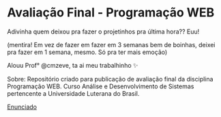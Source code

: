 # Avaliação Final - Programação WEB

Adivinha quem deixou pra fazer o projetinhos pra última hora?? 
Euu!

(mentira! Em vez de fazer em fazer em 3 semanas bem de boinhas, deixei pra fazer em 1 semana, mesmo. Só pra ter mais emoção)


Alouu Prof° @cmzeve, ta ai meu trabalhinho :sparkles:


Sobre: Repositório criado para publicação de avaliação final da disciplina Programação WEB. Curso Análise e Desenvolvimento de Sistemas pertencente a Universidade Luterana do Brasil.

[Enunciado](https://doc-0k-3g-apps-viewer.googleusercontent.com/viewer/secure/pdf/kakd7mgrpdsgguriod8cnbe5ub1c0nv4/1im0vqhtq1pifq4d4d6f56fmnpfd6sb3/1606447950000/drive/08062705661732050354/ACFrOgCpuzm7T7HlXMY8kuQMOQng-yIUxQMVJR4eavl-mYWNmUl0QCyUeinMSHhKKSV7sPWH8pn62nf0XVpdBIFFem53uYxZ8KH6kq7cFVq-M7AL-thqdOvzqLibohbT8eNTZ2qEpHP7s05W5eZV?print=true&nonce=i5kvb6g0tm238&user=08062705661732050354&hash=c20l8dtsc4n0m4epft32c2ih868hacmc)
